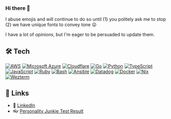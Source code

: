 ### Hi there 👋
<!--
**cynicaljoy/cynicaljoy** is a ✨ _special_ ✨ repository because its `README.md` (this file) appears on your GitHub profile.

Here are some ideas to get you started:

- 🔭 I’m currently working on ...
- 🌱 I’m currently learning ...
- 👯 I’m looking to collaborate on ...
- 🤔 I’m looking for help with ...
- 💬 Ask me about ...
- 📫 How to reach me: ...
- 😄 Pronouns: ...
- ⚡ Fun fact: ...
-->

I abuse emojis and will continue to do so until (1) you politely ask me to stop (2) we have unique fonts to convey tone 😛

I have a lot of _opinions_, but I'm eager to be persuaded to update them. 

## 🛠️ Tech

[![AWS](https://img.shields.io/badge/AWS-%23FF9900.svg?logo=amazon-web-services&logoColor=white)](#)
[![Microsoft Azure](https://custom-icon-badges.demolab.com/badge/Microsoft%20Azure-0089D6?logo=msazure&logoColor=white)](#)
[![Cloudflare](https://img.shields.io/badge/Cloudflare-F38020?logo=Cloudflare&logoColor=white)](#)
[![Go](https://img.shields.io/badge/Go-%2300ADD8.svg?&logo=go&logoColor=white)](#)
[![Python](https://img.shields.io/badge/Python-3776AB?logo=python&logoColor=fff)](#)
[![TypeScript](https://img.shields.io/badge/TypeScript-3178C6?logo=typescript&logoColor=fff)](#)
[![JavaScript](https://img.shields.io/badge/JavaScript-F7DF1E?logo=javascript&logoColor=000)](#)
[![Ruby](https://img.shields.io/badge/Ruby-%23CC342D.svg?&logo=ruby&logoColor=white)](#)
[![Bash](https://img.shields.io/badge/Bash-4EAA25?logo=gnubash&logoColor=fff)](#)
[![Ansible](https://img.shields.io/badge/ansible-000000?logo=ansible&logoColor=white)](#)
[![Datadog](https://img.shields.io/badge/Datadog-632CA6?logo=datadog&logoColor=fff)](#)
[![Docker](https://img.shields.io/badge/Docker-2496ED?logo=docker&logoColor=fff)](#)
[![Nix](https://img.shields.io/badge/Nix-5277C3.svg?&logo=NixOS&logoColor=white)](#)
[![Wezterm](https://img.shields.io/badge/Wezterm-4E49EE?logo=wezterm&logoColor=fff)](#)


## 🔗 Links

- 💼 [LinkedIn](https://www.linkedin.com/in/darrencham)
- 👓 [Personality Junkie Test Result](https://personalityjunkie.com/test-result-infp/)

